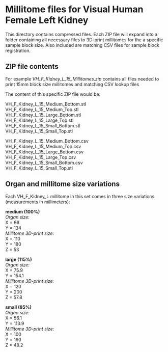 # Millitome files for Visual Human Female Left Kidney

This directory contains compressed files. Each ZIP file will expand into a folder containing all necessary files to 3D-print millitomes for the a specific sample block size. Also included are matching CSV files for sample block registration.

## ZIP file contents

<p>For example <em>VH_F_Kidney_L_15_Millitomes.zip</em> contains all files needed to print 15mm block size millitomes and matching CSV lookup files</p>

<p>The content of this specific ZIP file would be:</p>

VH_F_Kidney_L_15_Medium_Bottom.stl<br>
VH_F_Kidney_L_15_Medium_Top.stl<br>
VH_F_Kidney_L_15_Large_Bottom.stl<br>
VH_F_Kidney_L_15_Large_Top.stl<br>
VH_F_Kidney_L_15_Small_Bottom.stl<br>
VH_F_Kidney_L_15_Small_Top.stl<br>

VH_F_Kidney_L_15_Medium_Bottom.csv<br>
VH_F_Kidney_L_15_Medium_Top.csv<br>
VH_F_Kidney_L_15_Large_Bottom.csv<br>
VH_F_Kidney_L_15_Large_Top.csv<br>
VH_F_Kidney_L_15_Small_Bottom.csv<br>
VH_F_Kidney_L_15_Small_Top.stl<csv>


## Organ and millitome size variations

<p>Each VH_F_Kidney_L millitome in this set comes in three size variations (measurements in millimeters):</p>

<strong>medium (100%)</strong><br>
<em>Organ size:</em><br>
X = 66<br>
Y = 134<br>
<em>Millitome 3D-print size:</em><br>
X = 110<br>
Y = 180<br>
Z = 53<br>

<strong>large (115%)</strong><br>
<em>Organ size:</em><br>
X = 75.9<br>
Y = 154.1<br>
<em>Millitome 3D-print size:</em><br>
X = 120<br>
Y = 200<br>
Z = 57.8<br>

<strong>small (85%)</strong><br>
<em>Organ size:</em><br>
X = 56.1<br>
Y = 113.9<br>
<em>Millitome 3D-print size:</em><br>
X = 100<br>
Y = 160<br>
Z = 48.2<br>
